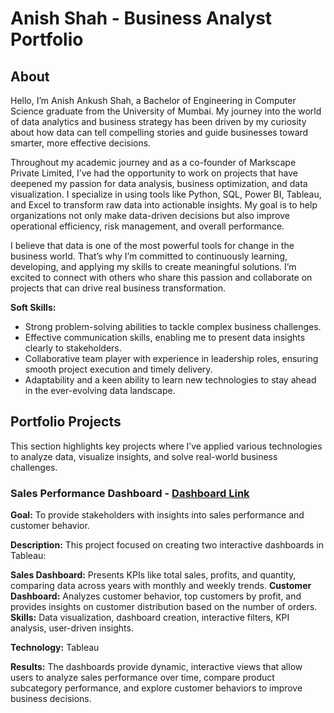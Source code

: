 # Anish Shah - Business Analyst Portfolio
## About
Hello, I’m Anish Ankush Shah, a Bachelor of Engineering in Computer Science graduate from the University of Mumbai. My journey into the world of data analytics and business strategy has been driven by my curiosity about how data can tell compelling stories and guide businesses toward smarter, more effective decisions.

Throughout my academic journey and as a co-founder of Markscape Private Limited, I’ve had the opportunity to work on projects that have deepened my passion for data analysis, business optimization, and data visualization. I specialize in using tools like Python, SQL, Power BI, Tableau, and Excel to transform raw data into actionable insights. My goal is to help organizations not only make data-driven decisions but also improve operational efficiency, risk management, and overall performance.

I believe that data is one of the most powerful tools for change in the business world. That’s why I’m committed to continuously learning, developing, and applying my skills to create meaningful solutions. I’m excited to connect with others who share this passion and collaborate on projects that can drive real business transformation.

**Soft Skills:**

- Strong problem-solving abilities to tackle complex business challenges.
- Effective communication skills, enabling me to present data insights clearly to stakeholders.
- Collaborative team player with experience in leadership roles, ensuring smooth project execution and timely delivery.
- Adaptability and a keen ability to learn new technologies to stay ahead in the ever-evolving data landscape.


## Portfolio Projects
This section highlights key projects where I’ve applied various technologies to analyze data, visualize insights, and solve real-world business challenges.

### Sales Performance Dashboard - [Dashboard Link](https://public.tableau.com/views/SalesandCustomerDashboard_17387665256840/SalesDashboard?:language=en-US&:sid=&:redirect=auth&:display_count=n&:origin=viz_share_link)
 
**Goal:**
To provide stakeholders with insights into sales performance and customer behavior.

**Description:**
This project focused on creating two interactive dashboards in Tableau:

**Sales Dashboard:** Presents KPIs like total sales, profits, and quantity, comparing data across years with monthly and weekly trends.
**Customer Dashboard:** Analyzes customer behavior, top customers by profit, and provides insights on customer distribution based on the number of orders.
**Skills:**
Data visualization, dashboard creation, interactive filters, KPI analysis, user-driven insights.

**Technology:**
Tableau

**Results:**
The dashboards provide dynamic, interactive views that allow users to analyze sales performance over time, compare product subcategory performance, and explore customer behaviors to improve business decisions.

